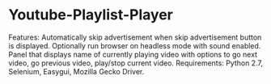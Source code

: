 # Youtube-Playlist-Player
Features:
  Automatically skip advertisement when skip advertisement button is displayed.
  Optionally run browser on headless mode with sound enabled.
  Panel that displays name of currently playing video with options to go next video, go previous video, play/stop current video.
Requirements:
  Python 2.7,
  Selenium,
  Easygui,
  Mozilla Gecko Driver.
  
  
